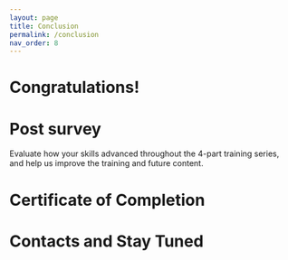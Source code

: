 ```yaml
---
layout: page
title: Conclusion
permalink: /conclusion
nav_order: 8
---
```


# Congratulations!

# Post survey
Evaluate how your skills advanced throughout the 4-part training series, and help us improve the training and future content.

# Certificate of Completion

# Contacts and Stay Tuned
